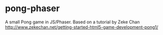 # pong-phaser
A small Pong game in JS/Phaser.
Based on a tutorial by Zeke Chan
http://www.zekechan.net/getting-started-html5-game-development-pong1/
